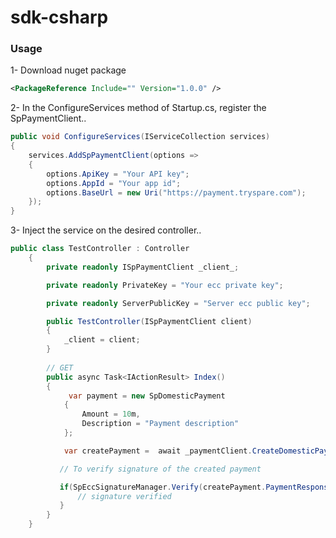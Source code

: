 # sdk-csharp

### Usage

1- Download nuget package

```xml
<PackageReference Include="" Version="1.0.0" />
``` 

2- In the ConfigureServices method of Startup.cs, register the SpPaymentClient..

```csharp
public void ConfigureServices(IServiceCollection services)
{
    services.AddSpPaymentClient(options =>
    {
        options.ApiKey = "Your API key";
        options.AppId = "Your app id";
        options.BaseUrl = new Uri("https://payment.tryspare.com");
    });
}
```

3- Inject the service on the desired controller..

```csharp
public class TestController : Controller
    {
        private readonly ISpPaymentClient _client_;

        private readonly PrivateKey = "Your ecc private key";

        private readonly ServerPublicKey = "Server ecc public key";

        public TestController(ISpPaymentClient client)
        {
            _client = client;
        }
        
        // GET
        public async Task<IActionResult> Index()
        {
             var payment = new SpDomesticPayment
            {
                Amount = 10m,
                Description = "Payment description"
            };

            var createPayment =  await _paymentClient.CreateDomesticPayment(payment,SpEccSignatureManager.Sign(payment, PrivateKey));

           // To verify signature of the created payment 

           if(SpEccSignatureManager.Verify(createPayment.PaymentResponse, createPayment.Signature, ServerPublicKey)){
               // signature verified
           }
        }
    }
```